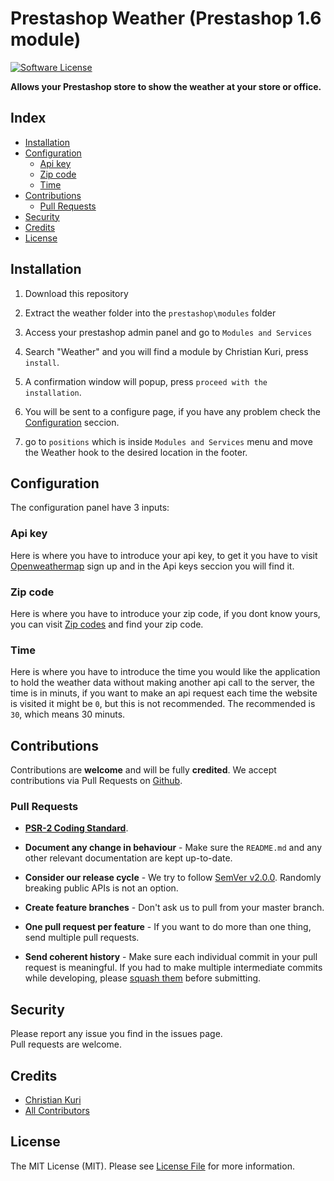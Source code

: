 # Prestashop Weather (Prestashop 1.6 module)

[![Software License][ico-license]](LICENSE.md)

**Allows your Prestashop store to show the weather at your store or office.**


## Index

- [Installation](#installation)
- [Configuration](#configuration)
	- [Api key](#api-key)
	- [Zip code](#zip-code)
	- [Time](#time)
- [Contributions](#contributions)
	- [Pull Requests](#pull-requests)
- [Security](#security)
- [Credits](#credits)
- [License](#license)


## Installation

1) Download this repository

2) Extract the weather folder into the `prestashop\modules` folder

3) Access your prestashop admin panel and go to `Modules and Services`

4) Search "Weather" and you will find a module by Christian Kuri, press `install`.

5) A confirmation window will popup, press `proceed with the installation`.

6) You will be sent to a configure page, if you have any problem check the [Configuration](#configuration) seccion.

7) go to `positions` which is inside `Modules and Services` menu and move the Weather hook to the desired location in the footer.


## Configuration

The configuration panel have 3 inputs:

### Api key

Here is where you have to introduce your api key, to get it you have to visit [Openweathermap][link-openweathermap] sign up and in the Api keys seccion you will find it.

### Zip code

Here is where you have to introduce your zip code, if you dont know yours, you can visit [Zip codes][link-unitedstateszipcodes] and find your zip code.

### Time

Here is where you have to introduce the time you would like the application to hold the weather data without making another api call to the server, the time is in minuts, if you want to make an api request each time the website is visited it might be `0`, but this is not recommended. The recommended is `30`, which means 30 minuts.


## Contributions

Contributions are **welcome** and will be fully **credited**.
We accept contributions via Pull Requests on [Github](https://github.com/ChristianKuri/prestashop-weather).

### Pull Requests

- **[PSR-2 Coding Standard](https://github.com/php-fig/fig-standards/blob/master/accepted/PSR-2-coding-style-guide.md)**.

- **Document any change in behaviour** - Make sure the `README.md` and any other relevant documentation are kept up-to-date.

- **Consider our release cycle** - We try to follow [SemVer v2.0.0](http://semver.org/). Randomly breaking public APIs is not an option.

- **Create feature branches** - Don't ask us to pull from your master branch.

- **One pull request per feature** - If you want to do more than one thing, send multiple pull requests.

- **Send coherent history** - Make sure each individual commit in your pull request is meaningful. If you had to make multiple intermediate commits while developing, please [squash them](http://www.git-scm.com/book/en/v2/Git-Tools-Rewriting-History#Changing-Multiple-Commit-Messages) before submitting.


## Security

Please report any issue you find in the issues page.  
Pull requests are welcome.


## Credits

- [Christian Kuri][link-author]
- [All Contributors][link-contributors]


## License

The MIT License (MIT). Please see [License File](LICENSE.md) for more information.

[ico-license]: https://img.shields.io/badge/license-MIT-brightgreen.svg?style=flat-square

[link-author]: https://github.com/ChristianKuri
[link-contributors]: ../../contributors

[link-openweathermap]: https://openweathermap.org 
[link-unitedstateszipcodes]: http://www.unitedstateszipcodes.org